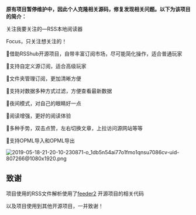 **原有项目暂停维护中，因此个人克隆相关源码，修复发现相关问题。以下为该项目的简介：**


关注我要关注的—RSS本地阅读器

Focus，只关注想关注的！

🍰借助RSShub开源项目，自带丰富订阅市场，尽可能简化操作，适合普通玩家

🌈支持自定义源订阅，适合高级玩家

🍭文件夹管理订阅，更加清晰方便

🍉支持对数据多种方式过滤，方便查看最新数据

🍬夜间模式，对自己的眼睛好一点

🍒阅读增强，更好的阅读体验

🍖多种手势，双击点赞，左右切换文章，上拉访问源网站等等

🍦支持OPML导入和OPML导出

![2019-05-18-21-20-10-230871-o_1db5n54ai77o1fmo1qnsu7086cv-uid-807266@1080x1920.png][1]

## 致谢

项目使用的RSS文件解析使用了[feeder2](https://github.com/zhangsr/Feeder2) 开源项目的相关代码

以及项目使用到其他开源项目，一并致谢！

[1]: https://i.loli.net/2019/05/20/5ce22a51ceab948137.png
